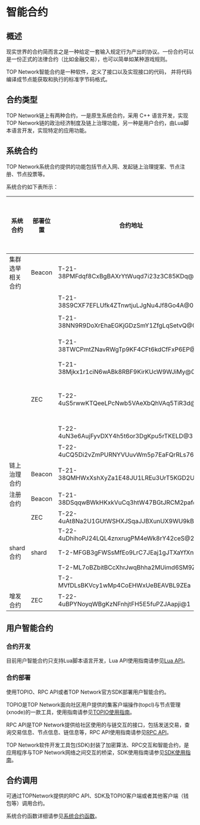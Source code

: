 # 智能合约

## 概述

现实世界的合约简而言之是一种给定一套输入规定行为产出的协议。一份合约可以是一份正式的法律合约（比如金融交易），也可以简单如某种游戏规则。

TOP Network智能合约是一种软件，定义了接口以及实现接口的代码， 并将代码编译成节点能获取和执行的标准字节码格式。

## 合约类型

TOP Network链上有两种合约，一是原生系统合约，采用 C++ 语言开发，实现TOP Network链的政治经济制度及链上治理功能，另一种是用户合约，由Lua脚本语言开发，实现特定的应用功能。

## 系统合约

TOP Network系统合约提供的功能包括节点入网、发起链上治理提案、节点注册、节点投票等。

系统合约如下表所示：

| 系统合约         | 部署位置 | 合约地址                                   | 说明                                                      | 是否时钟触发 |
| ---------------- | -------- | ------------------------------------------ | --------------------------------------------------------- | ------------ |
| 集群选举相关合约 | Beacon   | T-21-38PMFdqf8CxBgBAXrYtWuqd7i23z3C85KDq@0 | REC elect REC：REC选举REC集群                             | 是           |
|                  |          | T-21-38S9CXF7EFLUfk4ZTnwtjuLJgNu4Jf8Go4A@0 | REC elect ZEC：REC选举ZEC集群                             | 是           |
|                  |          | T-21-38NN9R9DoXrEhaEGKjGDzSmY1ZfgLqSetvQ@0 | REC elect edge：edge集群选举                              | 是           |
|                  |          | T-21-38TWCPmtZNavRWgTp9KF4CFt6kdCfFxP6EP@0 | REC elect archive：archive集群选举                        | 是           |
|                  |          | T-21-38Mjkx1r1ciN6wABk8RBF9KirKUcW9WJiMy@0 | REC进行节点推荐                                           | 是           |
|                  | ZEC      | T-22-4uS5rwwKTQeeLPcNwb5VAeXbQhVAq5TiR3d@3 | ZEC elect auditor/validator：ZEC选举auditor/validator集群 | 是           |
|                  |          | T-22-4uN3e6AujFyvDXY4h5t6or3DgKpu5rTKELD@3 | 分片关联关系合约。                                        | 否           |
|                  |          | T-22-4uCQ5Di2vZmPURNYVUuvWm5p7EaFQrRLs76@3 | ZEC备选池合约。                                           | 是           |
| 链上治理合约     | Beacon   | T-21-38QMHWxXshXyZa1E48JU1LREu3UrT5KGD2U@0 | 链上治理。                                                | 否           |
| 注册合约         | Beacon   | T-21-38DSqqwBWkHKxkVuCq3htW47BGtJRCM2paf@0 | 节点注册。                                                | 否           |
|                  | ZEC      | T-22-4uAt8Na2U1GUtWSHXJSqaJJBXunUX9WU9kB@0 | 审计工作量统计。                                          | 是           |
|                  |          | T-22-4uDhihoPJ24LQL4znxrugPM4eWk8rY42ceS@2 | 审计惩罚。                                                | 是           |
| shard合约        | shard    | T-2-MFGB3gFWSsMfEo9LrC7JEaj1gJTXaYfXny     | 分片工作量统计                                            | 是           |
|                  |          | T-2-ML7oBZbitBCcXhrJwqBhha2MUimd6SM9Z6     | 分片惩罚                                                  | 是           |
|                  |          | T-2-MVfDLsBKVcy1wMp4CoEHWxUeBEAVBL9ZEa     | 投票合约                                                  | 否           |
| 增发合约         | ZEC      | T-22-4uBPYNoyqWBgKzNFnhjtFH5E5fuPZJAapji@1 | 增发TOP token作为奖励池                                   | 否           |

## 用户智能合约

### 合约开发

目前用户智能合约只支持Lua脚本语言开发，Lua API使用指南请参见[Lua API](docs-cn/SmartContract/LuaAPI.md)。

### 合约部署

使用TOPIO、RPC API或者TOP Network官方SDK部署用户智能合约。

TOPIO是TOP Network面向社区用户提供的集客户端操作(topcl)与节点管理(xnode)的一款工具，使用指南请参见[TOPIO使用指南](docs-cn/Tools/TOPIO/Overview.md)。

RPC API是TOP Network提供给社区使用的与链交互的接口，包括发送交易，查询交易信息、节点信息、链信息等，RPC API使用指南请参见[RPC API](docs-cn/Interface/RPC-API/Overview.md)。

TOP Network软件开发工具包(SDK)封装了加密算法、RPC交互和智能合约，是应用程序与TOP Network网络之间交互的桥梁，SDK使用指南请参见[SDK使用指南](docs-cn/Interface/SDKs/00-overview.md)。

## 合约调用

可通过TOPNetwork提供的RPC API、SDK及TOPIO客户端或者其他客户端（钱包等）调用合约。

系统合约函数详细请参见[系统合约函数](docs-cn/SmartContract/SystemContractFunction.md)。